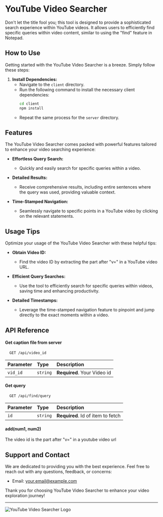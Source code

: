 # YouTube Video Searcher

Don't let the title fool you; this tool is designed to provide a sophisticated search experience within YouTube videos. It allows users to efficiently find specific queries within video content, similar to using the "find" feature in Notepad.

## How to Use

Getting started with the YouTube Video Searcher is a breeze. Simply follow these steps:

1. **Install Dependencies:**
   - Navigate to the `client` directory.
   - Run the following command to install the necessary client dependencies:
     ```bash
     cd client
     npm install
     ```
   - Repeat the same process for the `server` directory.

## Features

The YouTube Video Searcher comes packed with powerful features tailored to enhance your video searching experience:

- **Effortless Query Search:**
  - Quickly and easily search for specific queries within a video.

- **Detailed Results:**
  - Receive comprehensive results, including entire sentences where the query was used, providing valuable context.

- **Time-Stamped Navigation:**
  - Seamlessly navigate to specific points in a YouTube video by clicking on the relevant statements.

## Usage Tips

Optimize your usage of the YouTube Video Searcher with these helpful tips:

- **Obtain Video ID:**
  - Find the video ID by extracting the part after "v=" in a YouTube video URL.

- **Efficient Query Searches:**
  - Use the tool to efficiently search for specific queries within videos, saving time and enhancing productivity.

- **Detailed Timestamps:**
  - Leverage the time-stamped navigation feature to pinpoint and jump directly to the exact moments within a video.


## API Reference

#### Get caption file from server

```http
  GET /api/video_id
```

| Parameter | Type     | Description                |
| :-------- | :------- | :------------------------- |
| `vid_id` | `string` | **Required**. Your Video id |

#### Get query

```http
  GET /api/find/query
```

| Parameter | Type     | Description                       |
| :-------- | :------- | :-------------------------------- |
| `id`      | `string` | **Required**. Id of item to fetch |

#### add(num1, num2)

The video id is the part after "v=" in a youtube video url



## Support and Contact

We are dedicated to providing you with the best experience. Feel free to reach out with any questions, feedback, or concerns:

- Email: [your.email@example.com](mailto:your.email@example.com)

Thank you for choosing YouTube Video Searcher to enhance your video exploration journey!

---

![YouTube Video Searcher Logo](link/to/logo.png) <!-- Add a logo image if available -->


